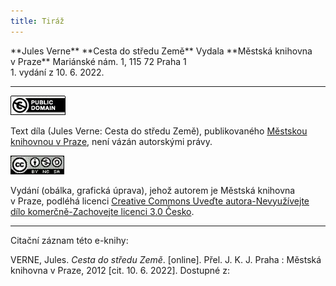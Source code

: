 ```yaml
---
title: Tiráž
---
```


<section>  
**Jules Verne**  
**Cesta do středu Země**  
Vydala **Městská knihovna v Praze**  
Mariánské nám. 1, 115 72 Praha 1  
</section>  
1. vydání z 10. 6. 2022.

***

[![](./resources/image005.jpg)](http://creativecommons.org/publicdomain/mark/1.0/deed.cs)

Text díla (Jules Verne: Cesta do středu Země), publikovaného [Městskou knihovnou v Praze](http://www.mlp.cz/), není vázán autorskými právy.

[![](./resources/image006.jpg)](http://creativecommons.org/licenses/by-nc-sa/3.0/cz/)

Vydání (obálka, grafická úprava), jehož autorem je Městská knihovna v Praze, podléhá licenci [Creative Commons Uveďte autora-Nevyužívejte dílo komerčně-Zachovejte licenci 3.0 Česko](http://creativecommons.org/licenses/by-nc-sa/3.0/cz/).

***

Citační záznam této e-knihy:

VERNE, Jules. _Cesta do středu Země_. \[online\]. Přel. J. K. J.  Praha : Městská knihovna v Praze, 2012 \[cit. 10. 6. 2022]. Dostupné z: <next-book-url>